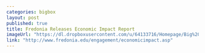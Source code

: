 ```yaml
---
categories: bigbox
layout: post
published: true
title: Fredonia Releases Economic Impact Report
imageUrl: "https://dl.dropboxusercontent.com/u/64133716/Homepage/Big%20Boxes/2015-05-07_Regional-Impact-chart-summary.jpg"
link: "http://www.fredonia.edu/engagement/economicimpact.asp"
---
```


